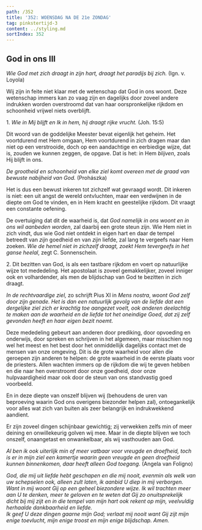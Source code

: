 ```yaml
---
path: /352
title: '352: WOENSDAG NA DE 21e ZONDAG'
tag: pinkstertijd-3
content: ../styling.md
sortIndex: 352
---
```


## God in ons III

_Wie God met zich draagt in zijn hart, draagt het paradijs bij zich._ (Ign. v. Loyola)

Wij zijn in feite niet klaar met de wetenschap dat God in ons woont. Deze wetenschap immers kan zo vaag zijn en dagelijks door zoveel andere indrukken worden overstroomd dat van haar oorspronkelijke rijkdom en schoonheid vrijwel niets overblijft.

1\. _Wie in Mij blijft en Ik in hem, hij draagt rijke vrucht._ (Joh. 15:5)

Dit woord van de goddelijke Meester bevat eigenlijk het geheim. Het voortdurend met Hem omgaan, Hem voortdurend in zich dragen maar dan niet op een verstrooide, doch op een aandachtige en eerbiedige wijze, dat is, zouden we kunnen zeggen, de opgave. Dat is het: in Hem _blijven_, zoals Hij blijft in ons.

_De grootheid en schoonheid van elke ziel komt overeen met de graad van bewuste nabijheid van God._ (Prohászka)

Het is dus een bewust inkeren tot zichzelf wat gevraagd wordt. Dit inkeren is niet: een uit angst de wereld ontvluchten, maar een verdwijnen in de diepte om God te vinden, en in Hem kracht en geestelijke rijkdom. Dit vraagt een constante oefening.

De overtuiging dat dit de waarheid is, dat _God namelijk in ons woont en in ons wil aanbeden worden_, zal daarbij een grote steun zijn. Wie Hem niet in zich vindt, dus wie God niet ontdekt in eigen hart en daar de tempel betreedt van _zijn_ goedheid en van _zijn_ liefde, zal lang te vergeefs naar Hem zoeken. _Wie de hemel niet in zichzelf draagt, zoekt Hem tevergeefs in het ganse heelal_, zegt C. Sonnenschein.

2\. Dit bezitten van God, is als een tastbare rijkdom en voert op natuurlijke wijze tot mededeling. Het apostolaat is zoveel gemakkelijker, zoveel inniger ook en volhardender, als men de blijdschap van God te bezitten in zich draagt.

_In de rechtvaardige ziel,_ zo schrijft Pius XI in _Mens nostra_, _woont God zelf door zijn genade. Het is dan een natuurlijk gevolg van de liefde dat een dergelijke ziel zich er krachtig toe aangezet voelt, ook anderen deelachtig te maken aan de waarheid en de liefde tot het oneindige Goed, dat zij zelf gevonden heeft en haar eigen bezit noemt._

Deze mededeling gebeurt aan anderen door prediking, door opvoeding en onderwijs, door spreken en schrijven in het algemeen, maar misschien nog wel het meest en het best door het onmiddellijk dagelijks contact met de mensen van onze omgeving. Dit is de grote waarheid voor allen die geroepen zijn anderen te helpen: de grote waarheid in de eerste plaats voor de priesters. Allen wachten immers op de rijkdom die wij te geven hebben en die naar hen overstroomt door onze goedheid, door onze hulpvaardigheid maar ook door de steun van ons standvastig goed voorbeeld.

En in deze diepte van onszelf blijven wij (behoudens de uren van beproeving waarin God ons overigens biezonder helpen zal), ontoegankelijk voor alles wat zich van buiten als zeer belangrijk en indrukwekkend aandient.

Er zijn zoveel dingen schijnbaar gewichtig; zij verwekken zelfs min of meer deining en onwillekeurig golven wij mee. Maar in de diepte blijven we toch onszelf, onaangetast en onwankelbaar, als wij vasthouden aan God.

_Al ben ik ook uiterlijk min of meer vatbaar voor vreugde en droefheid, toch is er in mijn ziel een kamertje waarin geen vreugde en geen droefheid kunnen binnenkomen, daar heeft alleen God toegang._ (Angela van Foligno)

_God, die mij uit liefde hebt geschapen en die mij nooit, evenmin als welk van uw schepselen ook, alleen zult laten, ik aanbid U diep in mij verborgen. Want in mij woont Gij op een geheel biezondere wijze. Ik wil trachten meer aan U te denken, meer te geloven en te weten dat Gij zo onuitsprekelijk dicht bij mij zijt en in die tempel van mijn hart ook rekent op mijn, veelvuldig herhaalde dankbaarheid en liefde._  
_Ik geef U deze dingen gaarne mijn God; verlaat mij nooit want Gij zijt mijn enige toevlucht, mijn enige troost en mijn enige blijdschap. Amen._
